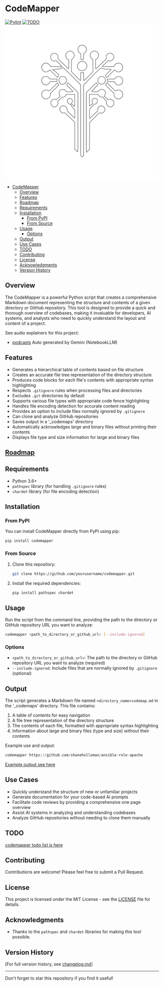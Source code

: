 # CodeMapper

[![Pylint](https://github.com/shaneholloman/codemapper/actions/workflows/pylint.yml/badge.svg)](https://github.com/shaneholloman/codemapper/actions/workflows/pylint.yml)
[![TODO](https://img.shields.io/badge/✔%20RoadMap-44-blue)](notes/todo.md)
![logo](codemapper-outlined.webp)

- [CodeMapper](#codemapper)
  - [Overview](#overview)
  - [Features](#features)
  - [Roadmap](#roadmap)
  - [Requirements](#requirements)
  - [Installation](#installation)
    - [From PyPI](#from-pypi)
    - [From Source](#from-source)
  - [Usage](#usage)
    - [Options](#options)
  - [Output](#output)
  - [Use Cases](#use-cases)
  - [TODO](#todo)
  - [Contributing](#contributing)
  - [License](#license)
  - [Acknowledgments](#acknowledgments)
  - [Version History](#version-history)

## Overview

The CodeMapper is a powerful Python script that creates a comprehensive Markdown document representing the structure and contents of a given directory or GitHub repository. This tool is designed to provide a quick and thorough overview of codebases, making it invaluable for developers, AI systems, and analysts who need to quickly understand the layout and content of a project.

See audio explainers for this project:

- [podcasts](audio) Auto generated by Gemini (NotebookLLM)

## Features

- Generates a hierarchical table of contents based on file structure
- Creates an accurate file tree representation of the directory structure
- Produces code blocks for each file's contents with appropriate syntax highlighting
- Respects `.gitignore` rules when processing files and directories
- Excludes `.git` directories by default
- Supports various file types with appropriate code fence highlighting
- Handles file encoding detection for accurate content reading
- Provides an option to include files normally ignored by `.gitignore`
- Can clone and analyze GitHub repositories
- Saves output in a '_codemaps' directory
- Automatically acknowledges large and binary files without printing their contents
- Displays file type and size information for large and binary files

## [Roadmap](./notes/todo.md)

## Requirements

- Python 3.6+
- `pathspec` library (for handling `.gitignore` rules)
- `chardet` library (for file encoding detection)

## Installation

### From PyPI

You can install CodeMapper directly from PyPI using pip:

```sh
pip install codemapper
```

### From Source

1. Clone this repository:

    ```sh
    git clone https://github.com/yourusername/codemapper.git
    ```

2. Install the required dependencies:

    ```sh
    pip install pathspec chardet
    ```

## Usage

Run the script from the command line, providing the path to the directory or GitHub repository URL you want to analyze:

```sh
codemapper <path_to_directory_or_github_url> [--include-ignored]
```

### Options

- `<path_to_directory_or_github_url>`: The path to the directory or GitHub repository URL you want to analyze (required)
- `--include-ignored`: Include files that are normally ignored by `.gitignore` (optional)

## Output

The script generates a Markdown file named `<directory_name>codemap.md` in the '_codemaps' directory. This file contains:

1. A table of contents for easy navigation
2. A file tree representation of the directory structure
3. The contents of each file, formatted with appropriate syntax highlighting
4. Information about large and binary files (type and size) without their contents

Example use and output:

```python
codemapper https://github.com/shaneholloman/ansible-role-apache
```

[Example output see here](_example/ansible-role-apache_codemap.md)

## Use Cases

- Quickly understand the structure of new or unfamiliar projects
- Generate documentation for your code-based Ai prompts
- Facilitate code reviews by providing a comprehensive one page overview
- Assist AI systems in analyzing and understanding codebases
- Analyze GitHub repositories without needing to clone them manually

## TODO

[codemapper todo list is here](./notes/todo.md)

## Contributing

Contributions are welcome! Please feel free to submit a Pull Request.

## License

This project is licensed under the MIT License - see the [LICENSE](LICENSE) file for details.

## Acknowledgments

- Thanks to the `pathspec` and `chardet` libraries for making this tool possible.

## Version History

[For full version history, see [changelog.md](changelog.md)]

---

Don't forget to star this repository if you find it useful!
